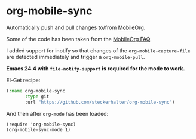 org-mobile-sync
===============

Automatically push and pull changes to/from [MobileOrg](http://orgmode.org/manual/MobileOrg.html).

Some of the code has been taken from the [MobileOrg FAQ](https://github.com/matburt/mobileorg-android/wiki/FAQ).

I added support for inotify so that changes of the `org-mobile-capture-file` are detected immediately and trigger a `org-mobile-pull`.

**Emacs 24.4 with `file-notify-support` is required for the mode to work.**

El-Get recipe:

```lisp
(:name org-mobile-sync
       :type git
       :url "https://github.com/steckerhalter/org-mobile-sync")
```

And then after `org-mode` has been loaded:

    (require 'org-mobile-sync)
    (org-mobile-sync-mode 1)
